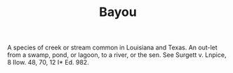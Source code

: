 ---
title: Bayou
permalink: "/definitions/bayou.html"
body: A species of creek or stream common in Louisiana and Texas. An out-let from
  a swamp, pond, or lagoon, to a river, or the sen. See Surgett v. Lnpice, 8 IIow.
  48, 70, 12 I* Ed. 982.
published_at: '2018-07-07'
layout: post
---